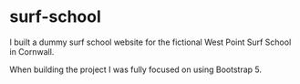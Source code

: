 # surf-school

I built a dummy surf school website for the fictional West Point Surf School in Cornwall.

When building the project I was fully focused on using Bootstrap 5.
